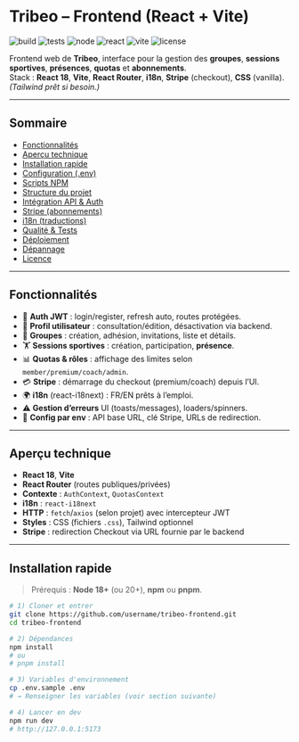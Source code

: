 # Tribeo – Frontend (React + Vite)
![build](https://img.shields.io/badge/build-passing-brightgreen)
![tests](https://img.shields.io/badge/tests-vitest-blue)
![node](https://img.shields.io/badge/node-18%2B-339933)
![react](https://img.shields.io/badge/react-18-61DAFB)
![vite](https://img.shields.io/badge/vite-5-646CFF)
![license](https://img.shields.io/badge/license-MIT-lightgrey)

Frontend web de **Tribeo**, interface pour la gestion des **groupes**, **sessions sportives**, **présences**, **quotas** et **abonnements**.  
Stack : **React 18**, **Vite**, **React Router**, **i18n**, **Stripe** (checkout), **CSS** (vanilla). *(Tailwind prêt si besoin.)*

---

## Sommaire
- [Fonctionnalités](#fonctionnalités)
- [Aperçu technique](#aperçu-technique)
- [Installation rapide](#installation-rapide)
- [Configuration (.env)](#configuration-env)
- [Scripts NPM](#scripts-npm)
- [Structure du projet](#structure-du-projet)
- [Intégration API & Auth](#intégration-api--auth)
- [Stripe (abonnements)](#stripe-abonnements)
- [i18n (traductions)](#i18n-traductions)
- [Qualité & Tests](#qualité--tests)
- [Déploiement](#déploiement)
- [Dépannage](#dépannage)
- [Licence](#licence)

---

## Fonctionnalités
- 🔐 **Auth JWT** : login/register, refresh auto, routes protégées.
- 👤 **Profil utilisateur** : consultation/édition, désactivation via backend.
- 👥 **Groupes** : création, adhésion, invitations, liste et détails.
- 🏋️ **Sessions sportives** : création, participation, **présence**.
- 📊 **Quotas & rôles** : affichage des limites selon `member/premium/coach/admin`.
- 💳 **Stripe** : démarrage du checkout (premium/coach) depuis l’UI.
- 🌍 **i18n** (react-i18next) : FR/EN prêts à l’emploi.
- ⚠️ **Gestion d’erreurs** UI (toasts/messages), loaders/spinners.
- 🔗 **Config par env** : API base URL, clé Stripe, URLs de redirection.

---

## Aperçu technique
- **React 18**, **Vite**
- **React Router** (routes publiques/privées)
- **Contexte** : `AuthContext`, `QuotasContext`
- **i18n** : `react-i18next`
- **HTTP** : `fetch`/`axios` (selon projet) avec intercepteur JWT
- **Styles** : CSS (fichiers `.css`), Tailwind optionnel
- **Stripe** : redirection Checkout via URL fournie par le backend

---

## Installation rapide

> Prérequis : **Node 18+** (ou 20+), **npm** ou **pnpm**.

```bash
# 1) Cloner et entrer
git clone https://github.com/username/tribeo-frontend.git
cd tribeo-frontend

# 2) Dépendances
npm install
# ou
# pnpm install

# 3) Variables d'environnement
cp .env.sample .env
# → Renseigner les variables (voir section suivante)

# 4) Lancer en dev
npm run dev
# http://127.0.0.1:5173
